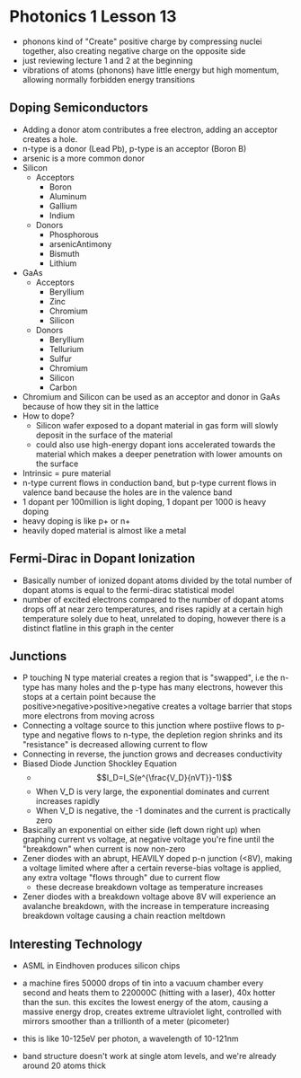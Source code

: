 # Photonics 1 Lesson 13
- phonons kind of "Create" positive charge by compressing nuclei together, also creating negative charge on the opposite side
- just reviewing lecture 1 and 2 at the beginning
- vibrations of atoms (phonons) have little energy but high momentum, allowing normally forbidden energy transitions

## Doping Semiconductors
- Adding a donor atom contributes a free electron, adding an acceptor creates a hole.
- n-type is a donor (Lead Pb), p-type is an acceptor (Boron B)
- arsenic is a more common donor
- Silicon
  - Acceptors
    - Boron
    - Aluminum
    - Gallium
    - Indium
  - Donors
    - Phosphorous
    - arsenicAntimony
    - Bismuth
    - Lithium
- GaAs
  - Acceptors
    - Beryllium
    - Zinc
    - Chromium
    - Silicon
  - Donors
    - Beryllium
    - Tellurium
    - Sulfur
    - Chromium
    - Silicon
    - Carbon
- Chromium and Silicon can be used as an acceptor and donor in GaAs because of how they sit in the lattice
- How to dope?
  - Silicon wafer exposed to a dopant material in gas form will slowly deposit in the surface of the material
  - could also use high-energy dopant ions accelerated towards the material which makes a deeper penetration with lower amounts on the surface
- Intrinsic = pure material
- n-type current flows in conduction band, but p-type current flows in valence band because the holes are in the valence band
- 1 dopant per 100million is light doping, 1 dopant per 1000 is heavy doping
- heavy doping is like p+ or n+
- heavily doped material is almost like a metal

## Fermi-Dirac in Dopant Ionization
- Basically number of ionized dopant atoms divided by the total number of dopant atoms is equal to the fermi-dirac statistical model
- number of excited electrons compared to the number of dopant atoms drops off at near zero temperatures, and rises rapidly at a certain high temperature solely due to heat, unrelated to doping, however there is a distinct flatline in this graph in the center

## Junctions
- P touching N type material creates a region that is "swapped", i.e the n-type has many holes and the p-type has many electrons, however this stops at a certain point because the positive>negative>positive>negative creates a voltage barrier that stops more electrons from moving across
- Connecting a voltage source to this junction where postiive flows to p-type and negative flows to n-type, the depletion region shrinks and its "resistance" is decreased allowing current to flow
- Connecting in reverse, the junction grows and decreases conductivity
- Biased Diode Junction Shockley Equation
  - $$I_D=I_S(e^{\frac{V_D}{nVT}}-1)$$
  - When V_D is very large, the exponential dominates and current increases rapidly
  - When V_D is negative, the -1 dominates and the current is practically zero
- Basically an exponential on either side (left down right up) when graphing current vs voltage, at negative voltage you're fine until the "breakdown" when current is now non-zero
- Zener diodes with an abrupt, HEAVILY doped p-n junction (<8V), making a voltage limited where after a certain reverse-bias voltage is applied, any extra voltage "flows through" due to current flow
  - these decrease breakdown voltage as temperature increases
- Zener diodes with a breakdown voltage above 8V will experience an avalanche breakdown, with the increase in temperature increasing breakdown voltage causing a chain reaction meltdown

## Interesting Technology
- ASML in Eindhoven produces silicon chips
- a machine fires 50000 drops of tin into a vacuum chamber every second and heats them to 220000C (hitting with a laser), 40x hotter than the sun. this excites the lowest energy of the atom, causing a massive energy drop, creates extreme ultraviolet light, controlled with mirrors smoother than a trillionth of a meter (picometer)
- this is like 10-125eV per photon, a wavelength of 10-121nm

- band structure doesn't work at single atom levels, and we're already around 20 atoms thick
